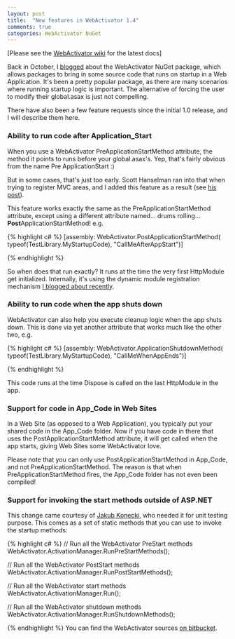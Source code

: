 ```yaml
---
layout: post
title:  "New features in WebActivator 1.4"
comments: true
categories: WebActivator NuGet
---
```



[Please see the [WebActivator wiki](https://bitbucket.org/davidebbo/webactivator/wiki/Home) for the latest docs]

Back in October, I [blogged](http://blogs.msdn.com/b/davidebb/archive/2010/10/11/light-up-your-nupacks-with-startup-code-and-webactivator.aspx) about the WebActivator NuGet package, which allows packages to bring in some source code that runs on startup in a Web Application. It's been a pretty popular package, as there are many scenarios where running startup logic is important. The alternative of forcing the user to modify their global.asax is just not compelling.

There have also been a few feature requests since the initial 1.0 release, and I will describe them here.

### Ability to run code after Application_Start

When you use a WebActivator PreApplicationStartMethod attribute, the method it points to runs before your global.asax's. Yep, that's fairly obvious from the name Pre ApplicationStart :)

But in some cases, that's just too early. Scott Hanselman ran into that when trying to register MVC areas, and I added this feature as a result (see [his post](http://www.hanselman.com/blog/UpdatingAndPublishingANuGetPackagePlusMakingNuGetPackagesSmarterAndAvoidingSourceEditsWithWebActivator.aspx)).

This feature works exactly the same as the PreApplicationStartMethod attribute, except using a different attribute named… drums rolling… **Post**ApplicationStartMethod! e.g.

{% highlight c# %}
[assembly: WebActivator.PostApplicationStartMethod(
typeof(TestLibrary.MyStartupCode), "CallMeAfterAppStart")]

{% endhighlight %}

So when does that run exactly? It runs at the time the very first HttpModule get initialized. Internally, it's using the dynamic module registration mechanism [I blogged about recently](http://blog.davidebbo.com/2011/02/register-your-http-modules-at-runtime.html).

### Ability to run code when the app shuts down

WebActivator can also help you execute cleanup logic when the app shuts down. This is done via yet another attribute that works much like the other two, e.g.

{% highlight c# %}
[assembly: WebActivator.ApplicationShutdownMethod(
typeof(TestLibrary.MyStartupCode), "CallMeWhenAppEnds")]

{% endhighlight %}

This code runs at the time Dispose is called on the last HttpModule in the app.

### Support for code in App_Code in Web Sites

In a Web Site (as opposed to a Web Application), you typically put your shared code in the App_Code folder. Now if you have code in there that uses the PostApplicationStartMethod attribute, it will get called when the app starts, giving Web Sites some WebActivator love.

Please note that you can only use PostApplicationStartMethod in App_Code, and not PreApplicationStartMethod. The reason is that when PreApplicationStartMethod fires, the App_Code folder has not even been compiled!

### Support for invoking the start methods outside of ASP.NET

This change came courtesy of [Jakub Konecki](http://stackoverflow.com/users/449906/jakub-konecki), who needed it for unit testing purpose. This comes as a set of static methods that you can use to invoke the startup methods:

{% highlight c# %}
// Run all the WebActivator PreStart methods
WebActivator.ActivationManager.RunPreStartMethods();

// Run all the WebActivator PostStart methods
WebActivator.ActivationManager.RunPostStartMethods();

// Run all the WebActivator start methods
WebActivator.ActivationManager.Run();

// Run all the WebActivator shutdown methods
WebActivator.ActivationManager.RunShutdownMethods();

{% endhighlight %}
You can find the WebActivator sources [on bitbucket](https://bitbucket.org/davidebbo/webactivator).
